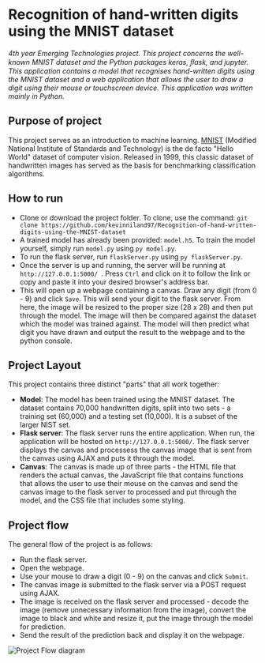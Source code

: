 # Recognition of hand-written digits using the MNIST dataset
 _4th year Emerging Technologies project. This project concerns the well-known MNIST dataset and the Python packages keras, ﬂask, and jupyter. This application contains a model that recognises hand-written digits using the MNIST dataset and a web application that allows the user to draw a digit using their mouse or touchscreen device. This application was written mainly in Python._
 
 ## Purpose of project
 This project serves as an introduction to machine learning. [MNIST](http://yann.lecun.com/exdb/mnist/) (Modified National Institute of
 Standards and Technology) is the de facto "Hello World" dataset of computer vision. Released in 1999, this classic dataset of
 handwritten images has served as the basis for benchmarking classification algorithms.
 
 ## How to run
 * Clone or download the project folder. To clone, use the command: `git clone https://github.com/kevinniland97/Recognition-of-hand-written-digits-using-the-MNIST-dataset`
 * A trained model has already been provided: `model.h5`. To train the model yourself, simply run `model.py` using `py model.py`.
 * To run the flask server, run `flaskServer.py` using `py flaskServer.py`.
 * Once the server is up and running, the server will be running at `http://127.0.0.1:5000/ `. Press `Ctrl` and click on it to follow the link or copy and paste it into your desired browser's address bar.
 * This will open up a webpage containing a canvas. Draw any digit (from 0 - 9) and click `Save`. This will send your digit to the flask server. From here, the image will be resized to the proper size (28 x 28) and then put through the model. The image will then be compared against the dataset which the model was trained against. The model will then predict what digit you have drawn and output the result to the webpage and to the python console.
 
 ## Project Layout
 This project contains three distinct "parts" that all work together:
 * **Model**: The model has been trained using the MNIST dataset. The dataset contains 70,000 handwritten digits, split into two sets - a training set (60,000) and a testing set (10,000). It is a subset of the larger NIST set.
 * **Flask server**: The flask server runs the entire application. When run, the application will be hosted on `http://127.0.0.1:5000/`. The flask server displays the canvas and processess the canvas image that is sent from the canvas using AJAX and puts it through the model.
 * **Canvas**: The canvas is made up of three parts - the HTML file that renders the actual canvas, the JavaScript file that contains functions that allows the user to use their mouse on the canvas and send the canvas image to the flask server to processed and put through the model, and the CSS file that includes some styling.

## Project flow
The general flow of the project is as follows:
* Run the flask server.
* Open the webpage.
* Use your mouse to draw a digit (0 - 9) on the canvas and click `Submit`.
* The canvas image is submitted to the flask server via a POST request using AJAX.
* The image is received on the flask server and processed - decode the image (remove unnecessary information from the image), convert the image to black and white and resize it, put the image through the model for prediction.
* Send the result of the prediction back and display it on the webpage.

![Project Flow diagram](https://github.com/kevinniland97/Recognition-of-hand-written-digits-using-the-MNIST-dataset/blob/master/project_flow_diagram.PNG)
